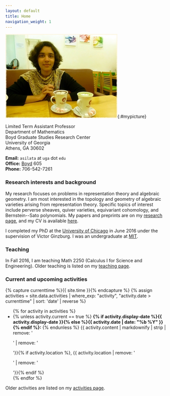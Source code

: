 ```yaml
---
layout: default
title: Home
navigation_weight: 1
---
```


<div class="intro">

![Asilata Bapat](assets/asilata-bapat.jpg){:#mypicture}

<div>

Limited Term Assistant Professor  
Department of Mathematics  
Boyd Graduate Studies Research Center  
University of Georgia  
Athens, GA 30602

**Email:** `asilata` at `uga` dot `edu`  
**Office:** [Boyd](http://www.uga.edu/a-z/location/boyd-graduate-research-studies/) 605  
**Phone:** 706-542-7261

</div>

</div>

### Research interests and background

My research focuses on problems in representation theory and algebraic geometry. 
I am most interested in the topology and geometry of algebraic varieties arising from representation theory.
Specific topics of interest include perverse sheaves, quiver varieties, equivariant cohomology, and Bernstein--Sato polynomials.
My papers and preprints are on my [research page](/research), and my CV is available [here](assets/bapat-cv.pdf).

I completed my PhD at the [University of Chicago](http://math.uchicago.edu/) in June 2016 under the supervision of Victor Ginzburg.
I was an undergraduate at [MIT](http://web.mit.edu).

### Teaching
In Fall 2016, I am teaching Math 2250 (Calculus I for Science and Engineering).
Older teaching is listed on my [teaching page](teaching/).

### Current and upcoming activities

{% capture currenttime %}{{ site.time }}{% endcapture %}
{% assign activities = site.data.activities | where_exp: "activity", "activity.date > currenttime" | sort: 'date' | reverse %}
<ul>
{% for activity in activities %}
<li>
{% unless activity.current == true %}
<strong>{% if activity.display-date %}{{ activity.display-date }}{% else %}{{ activity.date | date: "%b %Y" }}{% endif %}:</strong>
{% endunless %}
{{ activity.content | markdownify | strip | remove: '<p>' | remove: '</p>'}}{% if activity.location %}, {{ activity.location | remove: '<p>' | remove: '</p>'}}{% endif %}
</li>
{% endfor %}
</ul>

Older activities are listed on my [activities page](activities/).


